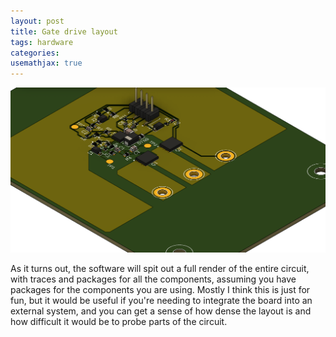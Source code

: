 ```yaml
---
layout: post
title: Gate drive layout
tags: hardware
categories: 
usemathjax: true
---
```


![3D view](/assets/nxp_hb%20v7.png)

As it turns out, the software will spit out a full render of the entire circuit, with traces and packages for all the components, assuming you have packages for the components you are using. Mostly I think this is just for fun, but it would be useful if you're needing to integrate the board into an external system, and you can get a sense of how dense the layout is and how difficult it would be to probe parts of the circuit.